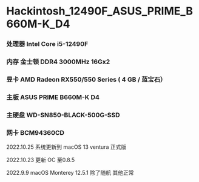 # Hackintosh_12490F_ASUS_PRIME_B660M-K_D4

### 处理器 Intel Core i5-12490F 
### 内存 金士顿 DDR4 3000MHz 16Gx2
### 昱卡 AMD Radeon RX550/550 Series ( 4 GB / 蓝宝石）
### 主板 ASUS PRIME B660M-K D4 
### 主硬盘 WD-SN850-BLACK-500G-SSD
### 网卡 BCM94360CD

2022.10.25 
系统更新到 macOS 13 ventura 正式版

2022.10.23
更新 OC 至0.8.5

2022.9.9 
macOS Monterey 12.5.1 除了随航 其他正常
